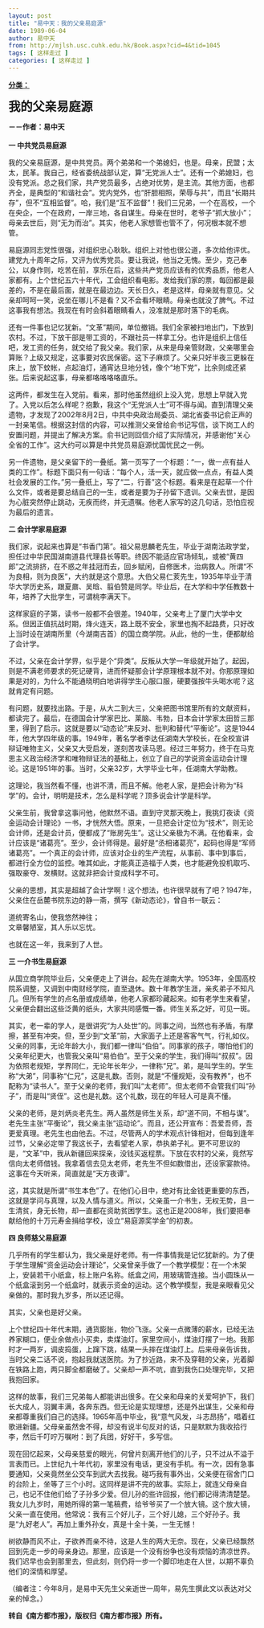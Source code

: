 ```yaml
---
layout: post
title: "易中天：我的父亲易庭源"
date: 1989-06-04
author: 易中天
from: http://mjlsh.usc.cuhk.edu.hk/Book.aspx?cid=4&tid=1045
tags: [ 这样走过 ]
categories: [ 这样走过 ]
---
```


<div style="margin: 15px 10px 10px 0px;">
 <div>
  <span id="ctl00_ContentPlaceHolder1_chapter1_SubjectLabel" style="font-weight:bold;text-decoration:underline;">
   分类：
  </span>
 </div>
 <p>
  <strong>
   <font size="5">
    我的父亲易庭源
   </font>
  </strong>
 </p>
 <p>
  <strong>
   －－作者：易中天
   <br/>
   <br/>
   一 中共党员易庭源
  </strong>
 </p>
 <p>
  我的父亲易庭源，是中共党员。两个弟弟和一个弟媳妇，也是。母亲，民盟；太太，民革。我自己，经省委统战部认定，算“无党派人士”。还有一个弟媳妇，也没有党派。总之我们家，共产党员最多，占绝对优势，是主流。其他方面，也都齐全，是典型的“和谐社会”。党内党外，也“肝胆相照，荣辱与共”，而且“长期共存”，但不“互相监督”。哈，我们是“互不监督”！我们三兄弟，一个在高校，一个在央企，一个在政府，一岸三地，各自谋生。母亲在世时，老爷子“抓大放小”；母亲去世后，则“无为而治”。其实，他老人家想管也管不了，何况根本就不想管。
 </p>
 <p>
  易庭源同志党性很强，对组织忠心耿耿。组织上对他也很公道，多次给他评优。建党九十周年之际，又评为优秀党员。要让我说，他当之无愧。至少，克己奉公，以身作则，吃苦在前，享乐在后，这些共产党员应该有的优秀品质，他老人家都有。上个世纪五六十年代，工会组织看电影。发给我们家的票，每回都是最差的，不是在最后面，就是在最边边。天长日久，老是这样，母亲就有意见。父亲却呵呵一笑，说坐在哪儿不是看？又不会看坏眼睛。母亲也就没了脾气。不过这事我有想法。我现在有时会斜着眼睛看人，没准就是那时落下的毛病。
 </p>
 <p>
  还有一件事也记忆犹新。“文革”期间，单位撤销。我们全家被扫地出门，下放到农村。不过，下放干部是带工资的，不跟社员一样拿工分。也许是组织上信任吧，发工资的任务，就交给了我父亲。我们家，从来是母亲管财政，父亲哪里会算账？上级又规定，这事要对农民保密。这下子麻烦了。父亲只好半夜三更躲在床上，放下蚊帐，点起油灯，通宵达旦地分钱，像个“地下党”，比余则成还紧张。后来说起这事，母亲都咯咯咯咯直乐。
 </p>
 <p>
  这两件，都发生在入党前。看来，那时他虽然组织上没入党，思想上早就入党了。入党以后怎么样呢？抱歉，我这个“无党派人士”可不得与闻。直到清理父亲遗物，才发现了2002年8月2日，中共中央政治局委员、湖北省委书记俞正声的一封亲笔信。根据这封信的内容，可以推测父亲曾给俞书记写信，谈下岗工人的安置问题，并提出了解决方案。俞书记则回信介绍了实际情况，并感谢他“关心全省的工作”。这大约可以算是中共党员易庭源忧国忧民之一例。
 </p>
 <p>
  另一件遗物，是父亲留下的一叠纸。第一页写了一个标题：“一，做一点有益人类的工作”。标题下面只有一句话：“每个人，活一天，就应做一点点，有益人类社会发展的工作。”另一叠纸上，写了“二，行善”这个标题。看来是在起草一个什么文件，或者是要总结自己的一生，或者是要为子孙留下遗训。父亲去世，是因为心脏突然停止跳动，无疾而终，并无遗嘱。他老人家写的这几句话，恐怕应视为最后的遗言。
 </p>
 <p>
  <strong>
   二 会计学家易庭源
  </strong>
 </p>
 <p>
  我们家，说起来也算是“书香门第”。祖父易思麟老先生，毕业于湖南法政学堂，担任过中华民国湖南道县代理县长等职。终因不能适应官场倾轧，或被“黄四郎”之流排挤，在不惑之年挂冠而去，回乡赋闲，自修医术，治病救人。所谓“不为良相，则为良医”，大约就是这个意思。大伯父易仁荄先生，1935年毕业于清华大学历史系，跟夏鼐、吴晗、翦伯赞是同学。毕业后，在大学和中学任教数十年，培养了大批学生，可谓桃李满天下。
 </p>
 <p>
  这样家庭的子第，读书一般都不会很差。1940年，父亲考上了厦门大学中文系。但因正值抗战时期，烽火连天，路上既不安全，家里也掏不起路费，只好改上当时设在湖南所里（今湖南吉首）的国立商学院。从此，他的一生，便都献给了会计学。
 </p>
 <p>
  不过，父亲在会计学界，似乎是个“异类”。反叛从大学一年级就开始了。起因，则是不满老师要求的死记硬背，进而怀疑那会计学原理根本就不对。你那原理如果是对的，为什么不能通晓明白地讲得学生心服口服，硬要强按牛头喝水呢？这就肯定有问题。
 </p>
 <p>
  有问题，就要找出路。于是，从大二到大三，父亲把图书馆里所有的文献资料，都读完了。最后，在德国会计学家巴比、莱脑、韦勃，日本会计学家太田哲三那里，得到了启示。这就是要以“动态论”来反对、批判和替代“平衡论”。这是1944年，他大学四年级的事。1949年，著名学者李达任湖南大学校长，在全校宣讲辩证唯物主义，父亲又大受启发，遂刻苦攻读马恩。经过三年努力，终于在马克思主义政治经济学和唯物辩证法的基础上，创立了自己的学说资金运动会计理论。这是1951年的事。当时，父亲32岁，大学毕业七年，任湖南大学助教。
 </p>
 <p>
  这理论，我当然看不懂，也讲不清，而且不解。他老人家，是把会计称为“科学”的。会计，明明是技术，怎么是科学呢？顶多说会计学是科学。
 </p>
 <p>
  父亲生前，我曾拿这事问他，他默然不语。直到守灵那天晚上，我挑灯夜读《资金运动会计理论》一书，才恍然大悟。原来，一旦把会计定位为“技术”，则无论会计师，还是会计员，便都成了“账房先生”。这让父亲极为不满。在他看来，会计应该是“诸葛亮”。至少，会计师得是。最好是“丞相诸葛亮”，起码也得是“军师诸葛亮”。一个真正的会计师，应该对企业的生产流程，从事前、事中到事后，都进行全方位的监控。唯其如此，才能真正造福于人类，也才能避免投机取巧、强取豪夺、发横财。这就非把会计变成科学不可。
 </p>
 <p>
  父亲的思想，其实是超越了会计学啊！这个想法，也许很早就有了吧？1947年，父亲住在岳麓书院东边的静一斋，撰写《新动态论》，曾自书一联云：
 </p>
 <p>
  道统寄名山，使我悠然神往；
  <br/>
  文章馨陋室，其人乐以忘忧。
 </p>
 <p>
  也就在这一年，我来到了人世。
 </p>
 <p>
  <strong>
   三 一介书生易庭源
  </strong>
 </p>
 <p>
  从国立商学院毕业后，父亲便走上了讲台。起先在湖南大学。1953年，全国高校院系调整，又调到中南财经学院，直至退休。数十年教学生涯，亲炙弟子不知凡几。但所有学生的点名册或成绩单，他老人家都珍藏起来。如有老学生来看望，父亲便会翻出这些泛黄的纸头，大家共同感慨一番。师生关系之好，可见一斑。
 </p>
 <p>
  其实，老一辈的学人，是很讲究“为人处世”的。同事之间，当然也有矛盾，有摩擦，甚至有冲突。但，至少到“文革”前，大家面子上还是客客气气，行礼如仪。父亲的同事，无论年龄大小，我们都一律叫“伯伯”。同事家的孩子，哪怕他们的父亲年纪更大，也管我父亲叫“易伯伯”。至于父亲的学生，我们得叫“叔叔”。因为依照老规矩，学界同仁，无论年长年少，一律称“兄”。弟，是叫学生的。学生称“大弟”，同事称“仁兄”，这是礼数。否则，就是“不懂规矩，没有教养”，也不配称为“读书人”。至于父亲的老师，我们叫“太老师”。但太老师不会管我们叫“孙子”，而是叫“贤侄”。这也是礼数。这个礼数，现在的年轻人可是真不懂。
 </p>
 <p>
  父亲的老师，是刘炳炎老先生。两人虽然是师生关系，却“道不同，不相与谋”。老先生主张“平衡论”，我父亲主张“运动论”。而且，还公开宣布：吾爱吾师，吾更爱真理。老先生也由他去。不过，尽管两人的学术观点针锋相对，但每到逢年过节，父亲必定带了我这长子，去看望老人家，恭执弟子礼。更不可思议的是，“文革”中，我从新疆回来探亲，没钱买返程票。下放在农村的父亲，竟然写信向太老师借钱。我拿着信去见太老师，老先生不但如数借出，还设家宴款待。这事在今天听来，简直就是“天方夜谭”。
 </p>
 <p>
  这，其实就是所谓“书生本色”了。在他们心目中，绝对有比金钱更重要的东西，这就是学问与真理，以及人情与道义。所以，父亲虽一介书生，无权无势，且一生清贫，身无长物，却一直都在资助贫困学生。这也正是2008年，我们要把奉献给他的十万元寿金捐给学校，设立“易庭源奖学金”的初衷。
 </p>
 <p>
  <strong>
   四 良师慈父易庭源
  </strong>
 </p>
 <p>
  几乎所有的学生都认为，我父亲是好老师。有一件事情我是记忆犹新的。为了便于学生理解“资金运动会计理论”，父亲曾亲手做了一个教学模型：在一个木架上，安装若干小纸盒，标上账户名称。纸盒之间，用玻璃管连接。当小圆珠从一个纸盒滚到另一个纸盒时，就表示资金的运动。这个教学模型，我是亲眼看见父亲做的。那时我九岁多，所以还记得。
 </p>
 <p>
  其实，父亲也是好父亲。
 </p>
 <p>
  上个世纪四十年代末期，通货膨胀，物价飞涨。父亲一点微薄的薪水，已经无法养家糊口，便业余做点小买卖，卖煤油灯。家里空间小，煤油灯摆了一地。我那时才一两岁，调皮捣蛋，上蹿下跳，结果一头摔在煤油灯上。后来母亲告诉我，当时父亲二话不说，抱起我就送医院。为了抄近路，来不及穿鞋的父亲，光着脚在铁路上跑，两只脚全都磨破了。父亲却一声不吭，直到我伤口处理完毕，又把我抱回家。
 </p>
 <p>
  这样的故事，我们三兄弟每人都能讲出很多。在父亲和母亲的关爱呵护下，我们长大成人，羽翼丰满，各奔东西。但无论是实现理想，还是外出谋生，父亲和母亲都尊重我们自己的选择。1965年高中毕业，我“意气风发，斗志昂扬”，唱着红歌进新疆。父母亲虽然舍不得，却没有说半句反对的话，只是默默为我收拾行李，然后千叮咛万嘱咐：到了兵团，好好干，多写信。
 </p>
 <p>
  现在回忆起来，父母亲慈爱的眼光，何曾片刻离开他们的儿子，只不过从不溢于言表而已。上世纪九十年代初，家里没有电话，更没有手机。有一次，因有急事要通知，父亲竟然坐公交车到武大去找我。碰巧我有事外出，父亲便在宿舍门口的台阶上，坐等了三个小时。这同样是讲不完的故事。实际上，就连父母亲自己，也记不住他们给了子孙多少爱。但儿孙的些许回报，他们都记得清清楚楚。我女儿九岁时，用她所得的第一笔稿费，给爷爷买了一个放大镜。这个放大镜，父亲一直在使用。他常说：我有三个好儿子，三个好儿媳，三个好孙子。我是“九好老人”。再加上重外孙女，真是十全十美，一生无憾！
 </p>
 <p>
  树欲静而风不止，子欲养而亲不待，这是人生的两大无奈。现在，父亲已经飘然回到先走一步的母亲身边。那里，应该是一个没有纷争也没有烦恼的清凉世界。我们迟早也会到那里去，但此刻，则仍将一步一个脚印地走在人世，以期不辜负他们的深情和厚望。
 </p>
 <p>
  （编者注：今年8月，是易中天先生父亲逝世一周年，易先生撰此文以表达对父亲的悼念。）
  <br/>
 </p>
 <p>
  <strong>
   转自《南方都市报》，版权归《南方都市报》所有。
  </strong>
 </p>
</div>

